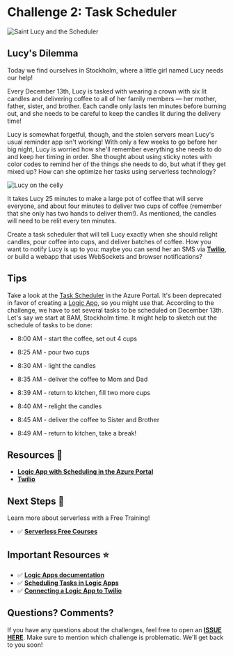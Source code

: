# Challenge 2: Task Scheduler

![Saint Lucy and the Scheduler](https://res.cloudinary.com/jen-looper/image/upload/v1575132446/images/challenge-2_ak4jfo.jpg)

## Lucy's Dilemma

Today we find ourselves in Stockholm, where a little girl named Lucy needs our help!

Every December 13th, Lucy is tasked with wearing a crown with six lit candles and delivering coffee to all of her family members — her mother, father, sister, and brother. Each candle only lasts ten minutes before burning out, and she needs to be careful to keep the candles lit during the delivery time!

Lucy is somewhat forgetful, though, and the stolen servers mean Lucy's usual reminder app isn't working! With only a few weeks to go before her big night, Lucy is worried how she'll remember everything she needs to do and keep her timing in order. She thought about using sticky notes with color codes to remind her of the things she needs to do, but what if they get mixed up? How can she optimize her tasks using serverless technology?

![Lucy on the celly](https://media.giphy.com/media/3oxHQku0v7fogwwdq0/giphy.gif)

It takes Lucy 25 minutes to make a large pot of coffee that will serve everyone, and about four minutes to deliver two cups of coffee (remember that she only has two hands to deliver them!). As mentioned, the candles will need to be relit every ten minutes.

Create a task scheduler that will tell Lucy exactly when she should relight candles, pour coffee into cups, and deliver batches of coffee. How you want to notify Lucy is up to you: maybe you can send her an SMS via **[Twilio](https://www.twilio.com/)**, or build a webapp that uses WebSockets and browser notifications?

## Tips

Take a look at the [Task Scheduler](https://azure.microsoft.com/en-us/services/scheduler/?WT.mc_id=25daysofserverless-github-cxa) in the Azure Portal. It's been deprecated in favor of creating a [Logic App](https://docs.microsoft.com/en-us/azure/scheduler/migrate-from-scheduler-to-logic-apps/?WT.mc_id=25daysofserverless-github-cxa), so you might use that. According to the challenge, we have to set several tasks to be scheduled on December 13th. Let's say we start at 8AM, Stockholm time. It might help to sketch out the schedule of tasks to be done:

-   8:00 AM - start the coffee, set out 4 cups
-   8:25 AM - pour two cups

-   8:30 AM - light the candles
-   8:35 AM - deliver the coffee to Mom and Dad
-   8:39 AM - return to kitchen, fill two more cups

-   8:40 AM - relight the candles
-   8:45 AM - deliver the coffee to Sister and Brother
-   8:49 AM - return to kitchen, take a break!

## Resources 🚀

-   **[Logic App with Scheduling in the Azure Portal](https://azure.microsoft.com/en-us/services/scheduler/?WT.mc_id=25daysofserverless-github-cxa)**
-   **[Twilio](https://azure.microsoft.com/en-us/services/scheduler/?WT.mc_id=25daysofserverless-github-cxa)**

## Next Steps 🏃

Learn more about serverless with a Free Training!

-   ✅ **[Serverless Free Courses](https://docs.microsoft.com/learn/browse/?term=azure%20functions&WT.mc_id=25daysofserverless-github-cxa)**

## Important Resources ⭐️

-   ✅ **[Logic Apps documentation](https://docs.microsoft.com/en-us/azure/logic-apps/?WT.mc_id=25daysofserverless-github-cxa)**
-   ✅ **[Scheduling Tasks in Logic Apps](https://docs.microsoft.com/en-us/azure/logic-apps/concepts-schedule-automated-recurring-tasks-workflows/?WT.mc_id=25daysofserverless-github-cxa)**
-   ✅ **[Connecting a Logic App to Twilio](https://docs.microsoft.com/en-us/azure/connectors/connectors-create-api-twilio/?WT.mc_id=25daysofserverless-github-cxa)**

## Questions? Comments?

If you have any questions about the challenges, feel free to open an **[ISSUE HERE](https://github.com/microsoft/25-days-of-serverless/issues)**. Make sure to mention which challenge is problematic. We'll get back to you soon!